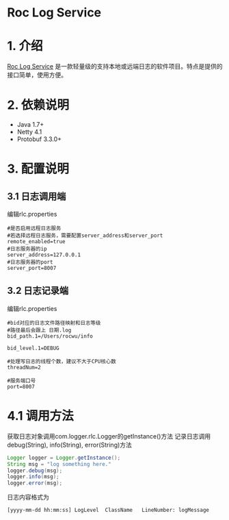 # Roc Log Service

# 1. 介绍
[Roc Log Service](https://github.com/roczpwu/rls) 是一款轻量级的支持本地或远端日志的软件项目。特点是提供的接口简单，使用方便。

# 2. 依赖说明
- Java 1.7+ 
- Netty 4.1
- Protobuf 3.3.0+

# 3. 配置说明

## 3.1 日志调用端
编辑rlc.properties
```
#是否启用远程日志服务
#若选择远程日志服务，需要配置server_address和server_port
remote_enabled=true
#日志服务器的ip
server_address=127.0.0.1
#日志服务器的port
server_port=8007
```

## 3.2 日志记录端
编辑rlc.properties
```
#bid对应的日志文件路径映射和日志等级
#路径最后会跟上 日期.log
bid_path.1=/Users/rocwu/info

bid_level.1=DEBUG

#处理写日志的线程个数，建议不大于CPU核心数
threadNum=2

#服务端口号
port=8007
```

# 4.1 调用方法
获取日志对象调用com.logger.rlc.Logger的getInstance()方法
记录日志调用debug(String), info(String), error(String)方法
```java
Logger logger = Logger.getInstance();
String msg = "log something here."
logger.debug(msg);
logger.info(msg);
logger.error(msg);
```
日志内容格式为
```
[yyyy-mm-dd hh:mm:ss] LogLevel  ClassName   LineNumber: logMessage
```


